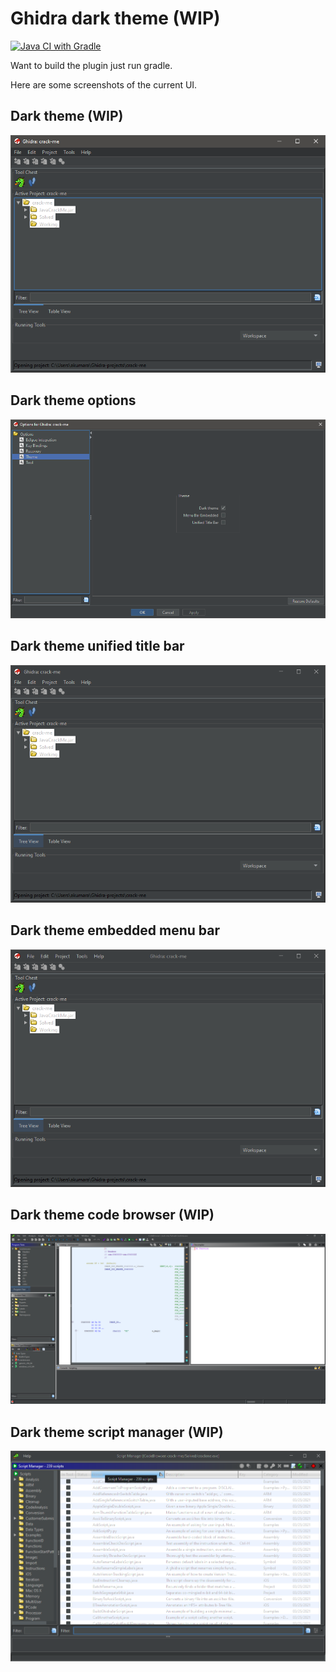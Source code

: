 # Ghidra dark theme (WIP)
[![Java CI with Gradle](https://github.com/amilarajans/ghidra-dark-theme/actions/workflows/gradle.yml/badge.svg)](https://github.com/amilarajans/ghidra-dark-theme/actions/workflows/gradle.yml)

Want to build the plugin just run gradle.

Here are some screenshots of the current UI.

## Dark theme (WIP)

![](https://github.com/amilarajans/ghidra-dark-theme/blob/main/images/ghidra-dark-theme.png?raw=true)

## Dark theme options

![](https://github.com/amilarajans/ghidra-dark-theme/blob/main/images/ghidra-dark-theme-options.png?raw=true)

## Dark theme unified title bar

![](https://github.com/amilarajans/ghidra-dark-theme/blob/main/images/ghidra-dark-theme-unified-title-bar.png?raw=true)

## Dark theme embedded menu bar

![](https://github.com/amilarajans/ghidra-dark-theme/blob/main/images/ghidra-dark-theme-embedded-menu-bar.png?raw=true)

## Dark theme code browser (WIP)

![](https://github.com/amilarajans/ghidra-dark-theme/blob/main/images/ghidra-dark-theme-code-browser-wip.png?raw=true)

## Dark theme script manager (WIP)

![](https://github.com/amilarajans/ghidra-dark-theme/blob/main/images/ghidra-dark-theme-script-manager-wip.png?raw=true)
